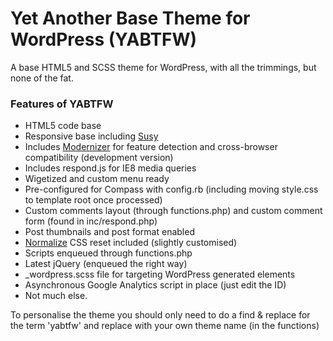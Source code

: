# Yet Another Base Theme for WordPress (YABTFW)

A base HTML5 and SCSS theme for WordPress, with all the trimmings, but none of the fat.

### Features of YABTFW

- HTML5 code base
- Responsive base including [Susy](http://susy.oddbird.net/)
- Includes [Modernizer](http://modernizr.com/) for feature detection and cross-browser compatibility (development version)
- Includes respond.js for IE8 media queries
- Wigetized and custom menu ready
- Pre-configured for Compass with config.rb (including moving style.css to template root once processed)
- Custom comments layout (through functions.php) and custom comment form (found in inc/respond.php)
- Post thumbnails and post format enabled
- [Normalize](http://necolas.github.com/normalize.css) CSS reset included (slightly customised)
- Scripts enqueued through functions.php
- Latest jQuery (enqueued the right way)
- _wordpress.scss file for targeting WordPress generated elements
- Asynchronous Google Analytics script in place (just edit the ID)
- Not much else.

To personalise the theme you should only need to do a find & replace for the term 'yabtfw' and replace with your own theme name (in the functions)